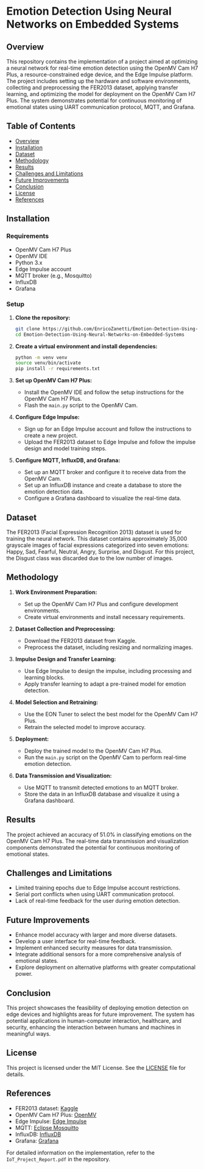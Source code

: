 # Emotion Detection Using Neural Networks on Embedded Systems

## Overview

This repository contains the implementation of a project aimed at optimizing a neural network for real-time emotion detection using the OpenMV Cam H7 Plus, a resource-constrained edge device, and the Edge Impulse platform. The project includes setting up the hardware and software environments, collecting and preprocessing the FER2013 dataset, applying transfer learning, and optimizing the model for deployment on the OpenMV Cam H7 Plus. The system demonstrates potential for continuous monitoring of emotional states using UART communication protocol, MQTT, and Grafana.



## Table of Contents
- [Overview](#overview)
- [Installation](#installation)
- [Dataset](#dataset)
- [Methodology](#methodology)
- [Results](#results)
- [Challenges and Limitations](#challenges-and-limitations)
- [Future Improvements](#future-improvements)
- [Conclusion](#conclusion)
- [License](#license)
- [References](#references)

## Installation

### Requirements
- OpenMV Cam H7 Plus
- OpenMV IDE
- Python 3.x
- Edge Impulse account
- MQTT broker (e.g., Mosquitto)
- InfluxDB
- Grafana

### Setup

1. **Clone the repository:**
   ```bash
   git clone https://github.com/EnricoZanetti/Emotion-Detection-Using-Neural-Networks-on-Embedded-Systems.git
   cd Emotion-Detection-Using-Neural-Networks-on-Embedded-Systems
   ```

2. **Create a virtual environment and install dependencies:**
   ```bash
   python -m venv venv
   source venv/bin/activate
   pip install -r requirements.txt
   ```

3. **Set up OpenMV Cam H7 Plus:**
   - Install the OpenMV IDE and follow the setup instructions for the OpenMV Cam H7 Plus.
   - Flash the `main.py` script to the OpenMV Cam.

4. **Configure Edge Impulse:**
   - Sign up for an Edge Impulse account and follow the instructions to create a new project.
   - Upload the FER2013 dataset to Edge Impulse and follow the impulse design and model training steps.

5. **Configure MQTT, InfluxDB, and Grafana:**
   - Set up an MQTT broker and configure it to receive data from the OpenMV Cam.
   - Set up an InfluxDB instance and create a database to store the emotion detection data.
   - Configure a Grafana dashboard to visualize the real-time data.

## Dataset

The FER2013 (Facial Expression Recognition 2013) dataset is used for training the neural network. This dataset contains approximately 35,000 grayscale images of facial expressions categorized into seven emotions: Happy, Sad, Fearful, Neutral, Angry, Surprise, and Disgust. For this project, the Disgust class was discarded due to the low number of images.

## Methodology

1. **Work Environment Preparation:**
   - Set up the OpenMV Cam H7 Plus and configure development environments.
   - Create virtual environments and install necessary requirements.

2. **Dataset Collection and Preprocessing:**
   - Download the FER2013 dataset from Kaggle.
   - Preprocess the dataset, including resizing and normalizing images.

3. **Impulse Design and Transfer Learning:**
   - Use Edge Impulse to design the impulse, including processing and learning blocks.
   - Apply transfer learning to adapt a pre-trained model for emotion detection.

4. **Model Selection and Retraining:**
   - Use the EON Tuner to select the best model for the OpenMV Cam H7 Plus.
   - Retrain the selected model to improve accuracy.

5. **Deployment:**
   - Deploy the trained model to the OpenMV Cam H7 Plus.
   - Run the `main.py` script on the OpenMV Cam to perform real-time emotion detection.

6. **Data Transmission and Visualization:**
   - Use MQTT to transmit detected emotions to an MQTT broker.
   - Store the data in an InfluxDB database and visualize it using a Grafana dashboard.

## Results

The project achieved an accuracy of 51.0% in classifying emotions on the OpenMV Cam H7 Plus. The real-time data transmission and visualization components demonstrated the potential for continuous monitoring of emotional states.

## Challenges and Limitations

- Limited training epochs due to Edge Impulse account restrictions.
- Serial port conflicts when using UART communication protocol.
- Lack of real-time feedback for the user during emotion detection.

## Future Improvements

- Enhance model accuracy with larger and more diverse datasets.
- Develop a user interface for real-time feedback.
- Implement enhanced security measures for data transmission.
- Integrate additional sensors for a more comprehensive analysis of emotional states.
- Explore deployment on alternative platforms with greater computational power.

## Conclusion

This project showcases the feasibility of deploying emotion detection on edge devices and highlights areas for future improvement. The system has potential applications in human-computer interaction, healthcare, and security, enhancing the interaction between humans and machines in meaningful ways.

## License

This project is licensed under the MIT License. See the [LICENSE](LICENSE) file for details.

## References

- FER2013 dataset: [Kaggle](https://www.kaggle.com/c/challenges-in-representation-learning-facial-expression-recognition-challenge/data)
- OpenMV Cam H7 Plus: [OpenMV](https://openmv.io/products/openmv-cam-h7-plus)
- Edge Impulse: [Edge Impulse](https://www.edgeimpulse.com/)
- MQTT: [Eclipse Mosquitto](https://mosquitto.org/)
- InfluxDB: [InfluxDB](https://www.influxdata.com/)
- Grafana: [Grafana](https://grafana.com/)

For detailed information on the implementation, refer to the `IoT_Project_Report.pdf` in the repository.
